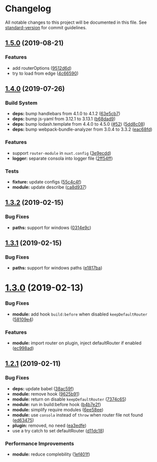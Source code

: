 # Changelog

All notable changes to this project will be documented in this file. See [standard-version](https://github.com/conventional-changelog/standard-version) for commit guidelines.

## [1.5.0](https://github.com/nuxt-community/router-module/compare/v1.4.0...v1.5.0) (2019-08-21)


### Features

* add routerOptions ([9512d6d](https://github.com/nuxt-community/router-module/commit/9512d6d))
* try to load from edge ([4c66590](https://github.com/nuxt-community/router-module/commit/4c66590))

## [1.4.0](https://github.com/nuxt-community/router-module/compare/v1.3.2...v1.4.0) (2019-07-26)


### Build System

* **deps:** bump handlebars from 4.1.0 to 4.1.2 ([63e5cb7](https://github.com/nuxt-community/router-module/commit/63e5cb7))
* **deps:** bump js-yaml from 3.12.1 to 3.13.1 ([b68dad9](https://github.com/nuxt-community/router-module/commit/b68dad9))
* **deps:** bump lodash.template from 4.4.0 to 4.5.0 ([#52](https://github.com/nuxt-community/router-module/issues/52)) ([5dd8c08](https://github.com/nuxt-community/router-module/commit/5dd8c08))
* **deps:** bump webpack-bundle-analyzer from 3.0.4 to 3.3.2 ([eac68fd](https://github.com/nuxt-community/router-module/commit/eac68fd))


### Features

* support `router-module` in `nuxt.config` ([3e9ecdd](https://github.com/nuxt-community/router-module/commit/3e9ecdd))
* **logger:** separate consola into logger file ([2ff54ff](https://github.com/nuxt-community/router-module/commit/2ff54ff))


### Tests

* **fixture:** update configs ([55c4c4f](https://github.com/nuxt-community/router-module/commit/55c4c4f))
* **module:** update describe ([ca8d937](https://github.com/nuxt-community/router-module/commit/ca8d937))



<a name="1.3.2"></a>
## [1.3.2](https://github.com/nuxt-community/router-module/compare/v1.3.1...v1.3.2) (2019-02-15)


### Bug Fixes

* **paths:** support for windows ([0314e9c](https://github.com/nuxt-community/router-module/commit/0314e9c))



<a name="1.3.1"></a>
## [1.3.1](https://github.com/nuxt-community/router-module/compare/v1.3.0...v1.3.1) (2019-02-15)


### Bug Fixes

* **paths:** support for windows paths ([e1817ba](https://github.com/nuxt-community/router-module/commit/e1817ba))



<a name="1.3.0"></a>
# [1.3.0](https://github.com/nuxt-community/router-module/compare/v1.2.1...v1.3.0) (2019-02-13)


### Bug Fixes

* **module:** add hook `build:before` when disabled `keepDefaultRouter` ([58109e4](https://github.com/nuxt-community/router-module/commit/58109e4))


### Features

* **module:** import router on plugin, inject defaultRouter if enabled ([ec998ad](https://github.com/nuxt-community/router-module/commit/ec998ad))



<a name="1.2.1"></a>
## [1.2.1](https://github.com/nuxt-community/router-module/compare/v1.1.0...v1.2.1) (2019-02-11)


### Bug Fixes

* **deps:** update babel ([38ac59f](https://github.com/nuxt-community/router-module/commit/38ac59f))
* **module:** remove hook ([9625b91](https://github.com/nuxt-community/router-module/commit/9625b91))
* **module:** return on disable `keepDefaultRouter` ([7374c65](https://github.com/nuxt-community/router-module/commit/7374c65))
* **module:** run in build:before hook ([b4b7e2f](https://github.com/nuxt-community/router-module/commit/b4b7e2f))
* **module:** simplify require modules ([6ee58ee](https://github.com/nuxt-community/router-module/commit/6ee58ee))
* **module:** use `consola` instead of `throw` when router file not found ([ed63475](https://github.com/nuxt-community/router-module/commit/ed63475))
* **plugin:** removed, no need ([ea3edfe](https://github.com/nuxt-community/router-module/commit/ea3edfe))
* use a try catch to set defaultRouter ([d11dc18](https://github.com/nuxt-community/router-module/commit/d11dc18))


### Performance Improvements

* **module:** reduce complebility ([1ef401f](https://github.com/nuxt-community/router-module/commit/1ef401f))
